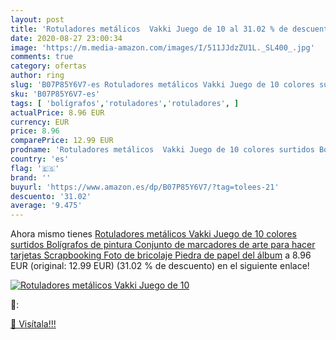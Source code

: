 ```yaml
---
layout: post
title: 'Rotuladores metálicos  Vakki Juego de 10 al 31.02 % de descuento'
date: 2020-08-27 23:00:34
image: 'https://m.media-amazon.com/images/I/511JJdzZU1L._SL400_.jpg'
comments: true
category: ofertas
author: ring
slug: 'B07P85Y6V7-es Rotuladores metálicos Vakki Juego de 10 colores surtidos...'
sku: 'B07P85Y6V7-es'
tags: [ 'bolígrafos','rotuladores','rotuladores', ]
actualPrice: 8.96 EUR
currency: EUR
price: 8.96
comparePrice: 12.99 EUR
prodname: 'Rotuladores metálicos  Vakki Juego de 10 colores surtidos Bolígrafos de pintura Conjunto de marcadores de arte para hacer tarjetas  Scrapbooking  Foto de bricolaje  Piedra de papel del álbum'
country: 'es'
flag: '🇪🇸'
brand: ''
buyurl: 'https://www.amazon.es/dp/B07P85Y6V7/?tag=tolees-21'
descuento: '31.02'
average: '9.475'
---
```


Ahora mismo tienes [Rotuladores metálicos  Vakki Juego de 10 colores surtidos Bolígrafos de pintura Conjunto de marcadores de arte para hacer tarjetas  Scrapbooking  Foto de bricolaje  Piedra de papel del álbum](https://www.amazon.es/dp/B07P85Y6V7/?tag=tolees-21) a 8.96 EUR (original: 12.99 EUR) (31.02 %  de descuento) en el siguiente enlace!

[![Rotuladores metálicos  Vakki Juego de 10](https://m.media-amazon.com/images/I/511JJdzZU1L._SL400_.jpg)](https://www.amazon.es/dp/B07P85Y6V7/?tag=tolees-21)

🔎:


[🛒 Visítala!!!](https://www.amazon.es/dp/B07P85Y6V7/?tag=tolees-21)
